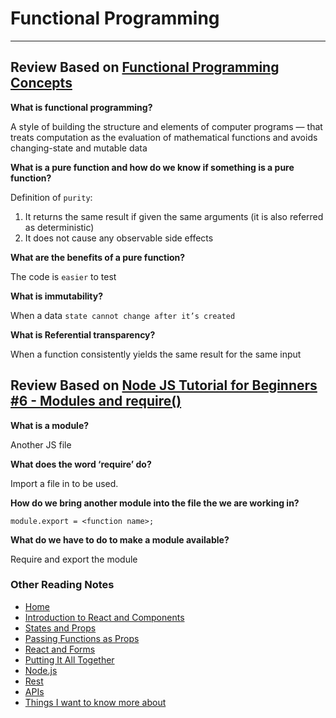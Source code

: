# Functional Programming

***

## Review Based on [Functional Programming Concepts](https://medium.com/the-renaissance-developer/concepts-of-functional-programming-in-javascript-6bc84220d2aa)

**What is functional programming?**

A style of building the structure and elements of computer programs — that treats computation as the evaluation of mathematical functions and avoids changing-state and mutable data

**What is a pure function and how do we know if something
is a pure function?**

Definition of `purity`:

  1. It returns the same result if given the same arguments (it is also referred as deterministic)
  2. It does not cause any observable side effects


**What are the benefits of a pure function?**

The code is `easier` to test

**What is immutability?**

When a data `state cannot change after it’s created`

**What is Referential transparency?**

When a function consistently yields the same result for the same input

## Review Based on [Node JS Tutorial for Beginners #6 - Modules and require()](https://www.youtube.com/watch?v=xHLd36QoS4k)

**What is a module?**

Another JS file

**What does the word ‘require’ do?**

Import a file in to be used.

**How do we bring another module into the file the we are working in?**

`module.export = <function name>;`

**What do we have to do to make a module available?**

Require and export the module

### Other Reading Notes

* [Home](README.md)
* [Introduction to React and Components](class-1.md)
* [States and Props](class-2.md)
* [Passing Functions as Props](class-3.md)
* [React and Forms](class-04.md)
* [Putting It All Together](class-5.md)
* [Node.js](class-6.md)
* [Rest](class-7.md)
* [APIs](class-8.md)
* [Things I want to know more about](questions.md)
